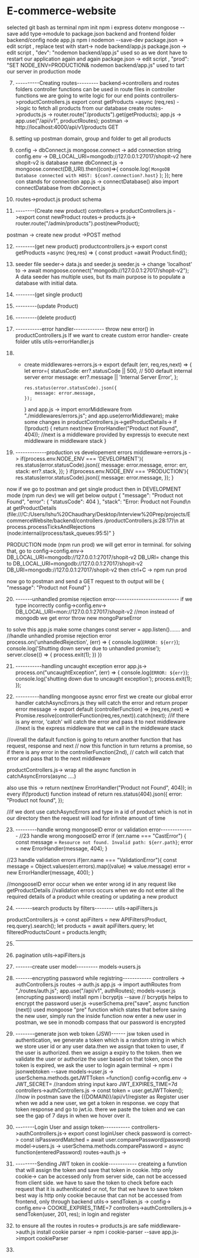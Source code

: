 # E-commerce-website

selected git bash as terminal
npm init
npm i express dotenv mongoose --save
add type->module to package.json
backend and frontend folder
backend/config
node app.js
npm i nodemon --save-dev
package.json -> edit script , replace test with start-> node backend/app.js
package.json -> edit script , "dev": "nodemon backend/app.js" used so as we dont have to restart our application again and again
package.json -> edit script , "prod": "SET NODE_ENV=PRODUCTION& nodemon backend/app.js" used to tart our server in production mode

7. ----------Creating routes---------
   backend->controllers and routes folders
   controller functions can be used in route files
   in controller functions we are going to write logic for our end points
   controllers->productControllers.js
   export const getProducts =async (req,res) ->logic to fetch all products from our database
   create routes->products.js -> router.route("/products").get(getProducts);
   app.js -> app.use("/api/v1", productRoutes);
   postman -> http://localhost:4000/api/v1/products GET

8. setting up postman domain, group and folder to get all products

9. config -> dbConnect.js
   mongoose.connect -> add connection string
   config.env -> DB_LOCAL_URI=mongodb://127.0.0.1:27017/shopit-v2 here shopit-v2 is database name
   dbConnect.js -> mongoose.connect(DB_URI).then((con)=>{
   console.log(
   `MongoDB Database connected with HOST: ${con?.connection?.host}`
   );
   });
   here con stands for connection
   app.js -> connectDatabase() also import connectDatabase from dbConnect.js

10. routes->product.js
    product schema

11. --------(Create new product)
    controllers-> productControllers.js ->export const newProduct
    routes-> products.js-> router.route("/admin/products").post(newProduct);

postman -> create new produt ->POST method

12. --------(get new product)
    productcontrollers.js-> export const getProducts =async (req,res) => {
    const product =await Product.find();

13. seeder file
    seeder-> data.js and seeder.js
    seeder.js -> change 'localhost' to -> await mongoose.connect("mongodb://127.0.0.1:27017/shopit-v2");
    A data seeder has multiple uses, but its main purpose is to populate a database with initial data.

14. --------(get single product)

15. ---------(update Product)

16. ---------(delete product)

17. -----------error handler-------------
    throw new error() in productControllers.js
    If we want to create custom error handler-
    create folder utils
    utils->errorHandler.js

18. - create middlewares->errors.js->
      export default (err, req,res,next) => {
      let error={
      statusCode: err?.statusCode || 500, // 500 default internal server error
      message: err?.message || 'Internal Server Error',
      };

          res.status(error.statusCode).json({
              message: error.message,
          });

      }
      and
      app.js -> import errorMiddleware from "./middlewares/errors.js";
      and
      app.use(errorMiddleware);
      make some changes in productControllers.js->getProductDetails->
      if (!product) {
      return next(new ErrorHandler("Product not Found", 404));
      //next is a middleware provided by expressjs to execute next middleware in middleware stack
      }

19. -------------production vs developement errors
    middleware->errors.js ->
    if(process.env.NODE_ENV === 'DEVELOPMENT'){
    res.status(error.statusCode).json({
    message: error.message,
    error: err,
    stack: err?.stack,
    });
    }
    if(process.env.NODE_ENV === 'PRODUCTION'){
    res.status(error.statusCode).json({
    message: error.message,
    });
    }

now if we go to postman and get single product then in DEVELOPMENT mode (npm run dev)
we will get below output
{
"message": "Product not Found",
"error": {
"statusCode": 404
},
"stack": "Error: Product not Found\n at getProductDetails
(file:///C:/Users/Ishu%20Chaudhary/Desktop/Interview%20Prep/projects/EcommerceWebsite/backend/controllers
/productControllers.js:28:17)\n at process.processTicksAndRejections (node:internal/process/task_queues:95:5)"
}

PRODUCTION mode (npm run prod)
we will get error in terminal.
for solving that, go to config->config.env->
DB_LOCAL_URI=mongodb://127.0.0.1:27017/shopit-v2
DB_URI=
change this to
DB_LOCAL_URI=mongodb://127.0.0.1:27017/shopit-v2
DB_URI=mongodb://127.0.0.1:27017/shopit-v2
then
ctrl+C -> npm run prod

now go to postman and send a GET request to th output will be
{
"message": "Product not Found"
}

20. -------unhandled promise rejection error---------------------------
    if we type incorrectly
    config->config.env->
    DB_LOCAL_URI=mon://127.0.0.1:27017/shopit-v2 //mon instead of mongodb
    we get error
    throw new mongoParseError

to solve this
app.js
make some changes const server = app.listen().......
and
//handle unhandled promise rejection error
process.on('unhandledRejection', (err) => {
console.log(`ERROR: ${err}`);
console.log('Shutting down server due to unhandled promise');
server.close(() => {
process.exit(1);
})
})

21. -----------handling uncaught exception error
    app.js->
    process.on("uncaughtException", (err) => {
    console.log(`ERROR: ${err}`);
    console.log('shutting down due to uncaught exception');
    process.exit(1);
    });

22. ----------handling mongoose aysnc error
    first we create our global error handler
    catchAsyncErrors.js they will catch the error and return proper error message
    -> export default (controllerFunction) => (req,res,next) =>
    Promise.resolve(controllerFunction(req,res,next)).catch(next);
    //if there is any error, 'catch' will catch the error and pass it to next middleware
    //next is the express middleware that we call in the middleware stack

//overall the dafault function is going to return another function that has request, response and next
// now this function in turn returns a promise, so if there is any error in the controllerFunction(2nd),
// catch will catch that error and pass that to the next middleware

productControllers.js->
wrap all the async function in catchAsyncErrors(async ....)

also use this -> return next(new ErrorHandler("Product not Found", 404));
in every if(!product) function
instead of
return res.status(404).json({
error: "Product not found",
});

//if we dont use catchAsyncErrors and type in a id of product which is not in our
directory then the request will load for infinite amount of time

23. ---------handle wrong mongooseID error or validation error--------------
    //23 handle wrong mongooseID error
    if (err.name === "CastError") {
    const message = `Resource not found. Invalid path: ${err.path}`;
    error = new ErrorHandler(message, 404);
    }

//23 handle validation errors
if(err.name === "ValidationError"){
const message = Object.values(err.errors).map((value) => value.message)
error = new ErrorHandler(message, 400);
}

//mongooseID error occur when we enter wrong id in any request like getProductDetails
//validation errors occurs when we do not enter all the required details of a product
while creating or updating a new product

24. -------search products by filters--------
    utils->apiFilters.js

productControllers.js ->
const apiFilters = new APIFilters(Product, req.query).search();
let products = await apiFilters.query;
let filteredProductsCount = products.length;

25. ***

26. pagination
    utils->apiFilters.js

27. -------create user model---------
    models->users.js

28. -------encrypting password while registring------------
    controllers -> authControllers.js
    routes -> auth.js
    app.js -> import authRoutes from "./routes/auth.js";
    app.use("/api/v1", authRoutes);
    models->user.js (encrupting password)
    install npm i bcryptjs --save
    // bcryptjs helps to encrypt the password
    user.js ->userSchema.pre("save", async function (next))
    used mongoose "pre" function which states that before saving the new user, simply run the inside function
    now enter a new user in postman, we see in monodb compass that our password is encrypted

29. --------generate json web token (JSW)------
    jsw token used in authentication, we generate a token which is a random string in which we store user id
    or any user data.then we assign that token to user, if the user is authorized. then we assign a expiry to the token.
    then we validate the user or authorize the user based on that token, once the token is expired,
    we ask the user to login again
    terminal -> npm i jsonwebtoken --save
    models->user.js -> userSchema.methods.getJWTToken =function()
    config->config.env ->
    JWT_SECRET= //random string input karo
    JWT_EXPIRES_TIME=7d
    controllers->authControllers.js -> const token = user.getJWTToken();
    //now in postman save the {{DOMAIN}}/api/v1/register as Register user
    when we add a new user, we get a token in response. we copy that token response and go to jwt.io.
    there we paste the token and we can see the gap of 7 days in when we hover over it.

30. --------Login User and assign token-----------
    controllers->authControllers.js->
    export const loginUser
    check password is correct-> const isPasswordMatched = await user.comparePassword(password)
    model->users.js -> userSchema.methods.comparePassword = async function(enteredPassword)
    routes->auth.js ->

31. ---------Sending JWT token in cookie------------
    createing a funvtion that will assign the token and save that token in cookie.
    http only cookie-> can be accessed only from server side, can not be accessed from client side.
    we have to save the token to check before each request that it is autheniticated or not, for that we have to save token
    best way is http only cookie because that can not be accessed from frontend, only through backend
    utils-> sendToken.js ->
    config-> config.env-> COOKIE_EXPIRES_TIME=7
    controllers->authControllers.js-> sendToken(user, 201, res); in login and register

32. to ensure all the routes in routes-> products.js are safe
    middleware->auth.js
    install cookie parser -> npm i cookie-parser --save
    app.js->import cookieParser

33. 
